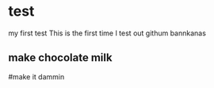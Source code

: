 # test
my first test
This is the first time I test out githum bannkanas
## make chocolate milk
#make it dammin
